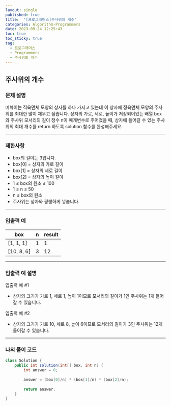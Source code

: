 ```yaml
---
layout: single
published: true
title:  "[프로그래머스]주사위의 개수"
categories: Algorithm-Programmers
date: 2023-09-24 12:25:43
toc: true
toc_sticky: true
tag:   
  - 프로그래머스
  - Programmers
  - 주사위의 개수
---
```


## 주사위의 개수

### 문제 설명

머쓱이는 직육면체 모양의 상자를 하나 가지고 있는데 이 상자에 정육면체 모양의 주사위를 최대한 많이 채우고 싶습니다. 상자의 가로, 세로, 높이가 저장되어있는 배열 box와 주사위 모서리의 길이 정수 n이 매개변수로 주어졌을 때, 상자에 들어갈 수 있는 주사위의 최대 개수를 return 하도록 solution 함수를 완성해주세요.

----------------

### 제한사항

* box의 길이는 3입니다.
* box[0] = 상자의 가로 길이
* box[1] = 상자의 세로 길이
* box[2] = 상자의 높이 길이
* 1 ≤ box의 원소 ≤ 100
* 1 ≤ n ≤ 50
* n ≤ box의 원소
* 주사위는 상자와 평행하게 넣습니다.



----------------

### 입출력 예

|box|	n|	result|
|---|---|---|
|[1, 1, 1]|	1|	1|
|[10, 8, 6]|	3|	12|

----------------

### 입출력 예 설명

입출력 예 #1  

* 상자의 크기가 가로 1, 세로 1, 높이 1이므로 모서리의 길이가 1인 주사위는 1개 들어갈 수 있습니다.
  

입출력 예 #2  

* 상자의 크기가 가로 10, 세로 8, 높이 6이므로 모서리의 길이가 3인 주사위는 12개 들어갈 수 있습니다.
  



----------------

### 나의 풀이 코드

```java
class Solution {
    public int solution(int[] box, int n) {
        int answer = 0;
        
        answer = (box[0]/n) * (box[1]/n) * (box[2]/n);
        
        return answer;
    }
}
```


